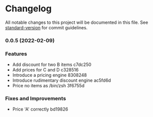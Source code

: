 # Changelog

All notable changes to this project will be documented in this file. See [standard-version](https://github.com/conventional-changelog/standard-version) for commit guidelines.

### 0.0.5 (2022-02-09)


### Features

* Add discount for two B items c7dc250
* Add prices for C and D c328516
* Introduce a pricing engine 8308248
* Introduce rudimentary discount engine ac5fd6d
* Price no items as /bin/zsh 3f6755d


### Fixes and Improvements

* Price 'A' correctly bd19826
